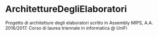 # ArchitettureDegliElaboratori
Progetto di architetture degli elaboratori scritto in Assembly MIPS, A.A. 2016/2017. Corso di laurea triennale in informatica @ UniFi
